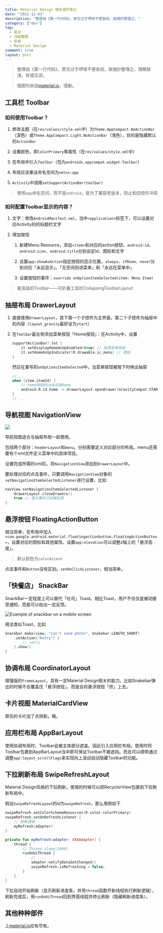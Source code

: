 ```yaml
---
title: Material Design 相关组件笔记
date: "2021-12-03"
description: "整理自《第一行代码》，原文过于啰嗦不便查阅，故摘抄整理之。"
category: ["dev"]
tag:
  - 笔记
  - 归纳整理
  - 安卓
  - Material Design
comment: true
layout: post
---
```


> 整理自《第一行代码》，原文过于啰嗦不便查阅，故摘抄整理之。理解肤浅，有错见谅。
> 
> 插图均来自[material.io](material.io)，侵删。

## 工具栏 Toolbar

### 如何使用Toolbar？

1. 修改主题（在`res/values/style.xml`中）为`Theme.AppCompact.NoActionBar`（深色）或`Theme.AppCompact.Light.NoActionBar`（浅色），目的是隐藏默认的`ActionBar`

2. 设置颜色，即`ColorPrimary`等属性（在`res/values/style.xml`中）

3. 在布局中引入`Toolbar`（包为`androidx.appcompat.widget.Toolbar`）

4. 布局应该重设命名空间为`xmlns:app`

5. `Activity`中调用`setSupportActionBar(toolbar)`

> 使用`app`命名空间，而不是`android`，是为了兼容老版本，防止和旧控件冲突

### 如何配置Toolbar显示的内容？

1. 文字：修改`AndroidManifest.xml`，当中`<application>`标签下，可以设置对应Activity的的标题栏文字

2. 增加按钮
   
   1. 新建Menu Resource，添加`<item>`和对应的action按钮，`android:id`、`android:icon`、`android:title`分别设定id、图标和文字
   
   2. 设置`app:showAsAction`指定按钮的显示位置，`always`、`ifRoom`、`never`分别对应「永远显示」、「无空间则进菜单」和「永远在菜单中」
   
   3. 设置按钮的事件：`override onOptionItemSelected(item: Menu Item)`

> 更高级的Toolbar——可折叠工具栏CollapsingToolbarLayout

## 抽屉布局 DrawerLayout

1. 直接使用`DrawerLayout`，其下第一个子控件为主界面，第二个子控件为抽屉中的内容（`layout_gravity`最好设为`start`）

2. 在`Toolbar`最左侧添加菜单按钮「Home按钮」：在Activity中，设置
   
   ```kotlin
   supportActionBar?.let {
       it.setDisplayHomeAsUpEnabled(true) // 启用菜单按钮
       it.setHomeAsUpIndicator(R.drawable.ic_menu) // 图标
   }
   ```
   
   然后在重写的`onOptionsItemSelected`中，当菜单按钮被按下时唤出抽屉
   
   ```kotlin
   // ...
   when (item.itemId) {
       // home按钮的id永远是home
       android.R.id.home -> drawerLayout.openDrawer(GravityCompat.START)
   }
   // ...
   ```

## 导航视图 NavigationView

![](https://lh3.googleusercontent.com/W4QDMYeNtcm37g2JfKKj5lv8rJ6KGLb9vZdYUNEpjixpHDjjQ_hPrwnj5Ruo1ZYHyukHLRQCtXrzQV6gLzRSNE-w60QYjFcUZZ_2=w1064-v0)

导航视图适合与抽屉布局一起使用。

包括两个部分：`headerLayout`和`menu`。分别需要定义对应部分的布局。menu还需要有个xml文件定义菜单中的具体项目。

设置完成所需的xml后，将`NavigationView`添加到`DrawerLayout`中。

要处理对应的点击事件，只要调用`NavigationView`对象的`setNavigationItemSelectedListener`进行设置，比如

```kotlin
navView.setNavigationItemSelectedListener {
    drawerLayout.closeDrawers()
    true // 表示事件已经被处理
}
```

## 悬浮按钮 FloatingActionButton

相当简单，在布局中加入`<com.google.android.material.floatingactionbutton.FloatingActionButton>`，设置对应的图标和其他属性。设置`app:elevation`可以调整z轴上的「悬浮高度」。

> 默认颜色为`colorAccent`

点击事件和`Button`没有区别。`setOnClickListener`，相当简单。

## 「快餐店」 SnackBar

SnackBar一定程度上可以替代「吐司」Toast。相比Toast，用户不仅仅是被动接受通知，而是可以给出一定反馈。

![Example of snackbar on a mobile screen](https://lh3.googleusercontent.com/-osHhhWWYPzLb8UmhUU1pmmd2q-bUj1vU8raFKcPtAxDPMdRlGixw31rhd1EcOiW6guvgFZAflH7rFF1b-D45Pk-SFmPGiBg9BpazQ=w1064-v0)

用法类似Toast，比如

```kotlin
Snackbar.make(view, "Can't send photo", Snakebar.LENGTH_SHORT)
    .setAction("Retry") {
        // retry
    }.show()
}
```

## 协调布局 CoordinatorLayout

增强版的`FrameLayout`，具有一定Material Design相关的能力。比如Snakebar弹出的时候不会覆盖住「悬浮按钮」，而是会将悬浮按钮「挤」上去。

## 卡片视图 MaterialCardView

原先的卡片加了点阴影。略。

## 应用栏布局 AppBarLayout

使用协调布局时，Toolbar会被主体部分遮盖。因此引入应用栏布局。使用时将Toolbar包裹到AppBarLayout当中即可保证Toolbar不被遮挡。而且可以顺带通过调整`app:layout_scrollFlags`来实现向上滚动自动隐藏Toolbar的功能。

## 下拉刷新布局 SwipeRefreshLayout

Material Design风格的下拉刷新。使用的时候可以把RecyclerView包裹到下拉刷新布局中。

假设`SwipeRefreshLayout`的id为`swipeRefresh`，那么用例如下

```kotlin
swipeRefresh.setColorSchemeResources(R.color.colorPrimary)
swipeRefresh.setOnRefreshListener {
    // 刷新逻辑
    myRefresh(adapter)
}
```

```kotlin
private fun myRefresh(adapter: XXXAdapter) {
    thread {
        // Thread.sleep(2000)
        runOnUiThread {
            // ...
            adapter.notifyDataSetChanged()
            swipeRefresh.isRefreshing = false;
        }
    }
}
```

下拉自动开始刷新（显示刷新进度条，并用`thread`函数开新线程执行刷新逻辑），刷新完成后，用`runOnUiThread`回到界面线程并停止刷新（隐藏刷新进度条）。

## 其他种种部件

上[material.io](material.io)应有尽有。



